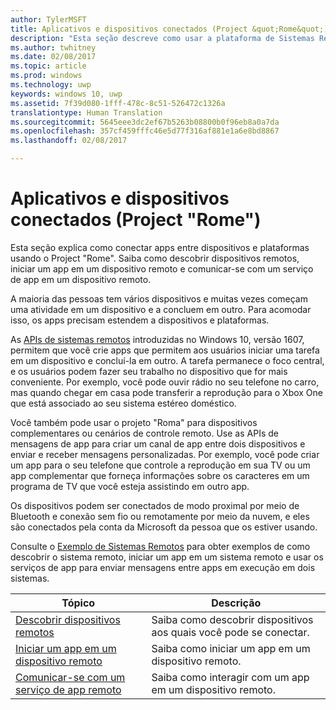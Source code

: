 ```yaml
---
author: TylerMSFT
title: Aplicativos e dispositivos conectados (Project &quot;Rome&quot;)
description: "Esta seção descreve como usar a plataforma de Sistemas Remotos para descobrir dispositivos remotos, iniciar um app em um dispositivo remoto e comunicar-se com um serviço de app em um dispositivo remoto."
ms.author: twhitney
ms.date: 02/08/2017
ms.topic: article
ms.prod: windows
ms.technology: uwp
keywords: windows 10, uwp
ms.assetid: 7f39d080-1fff-478c-8c51-526472c1326a
translationtype: Human Translation
ms.sourcegitcommit: 5645eee3dc2ef67b5263b08800b0f96eb8a0a7da
ms.openlocfilehash: 357cf459fffc46e5d77f316af881e1a6e8bd8867
ms.lasthandoff: 02/08/2017

---
```


# <a name="connected-apps-and-devices-project-rome"></a>Aplicativos e dispositivos conectados (Project "Rome")

Esta seção explica como conectar apps entre dispositivos e plataformas usando o Project "Rome". Saiba como descobrir dispositivos remotos, iniciar um app em um dispositivo remoto e comunicar-se com um serviço de app em um dispositivo remoto.

A maioria das pessoas tem vários dispositivos e muitas vezes começam uma atividade em um dispositivo e a concluem em outro. Para acomodar isso, os apps precisam estendem a dispositivos e plataformas.

As [APIs de sistemas remotos](https://msdn.microsoft.com/library/windows/apps/Windows.System.RemoteSystems) introduzidas no Windows 10, versão 1607, permitem que você crie apps que permitem aos usuários iniciar uma tarefa em um dispositivo e concluí-la em outro. A tarefa permanece o foco central, e os usuários podem fazer seu trabalho no dispositivo que for mais conveniente. Por exemplo, você pode ouvir rádio no seu telefone no carro, mas quando chegar em casa pode transferir a reprodução para o Xbox One que está associado ao seu sistema estéreo doméstico.

Você também pode usar o projeto "Roma" para dispositivos complementares ou cenários de controle remoto. Use as APIs de mensagens de app para criar um canal de app entre dois dispositivos e enviar e receber mensagens personalizadas. Por exemplo, você pode criar um app para o seu telefone que controle a reprodução em sua TV ou um app complementar que forneça informações sobre os caracteres em um programa de TV que você esteja assistindo em outro app.  

Os dispositivos podem ser conectados de modo proximal por meio de Bluetooth e conexão sem fio ou remotamente por meio da nuvem, e eles são conectados pela conta da Microsoft da pessoa que os estiver usando.

Consulte o [Exemplo de Sistemas Remotos](https://github.com/Microsoft/Windows-universal-samples/tree/dev/Samples/RemoteSystems ) para obter exemplos de como descobrir o sistema remoto, iniciar um app em um sistema remoto e usar os serviços de app para enviar mensagens entre apps em execução em dois sistemas.

| Tópico | Descrição |
|-------|-------------|
| [Descobrir dispositivos remotos](discover-remote-devices.md)  | Saiba como descobrir dispositivos aos quais você pode se conectar. |
| [Iniciar um app em um dispositivo remoto](launch-a-remote-app.md) | Saiba como iniciar um app em um dispositivo remoto.  |
| [Comunicar-se com um serviço de app remoto](communicate-with-a-remote-app-service.md) | Saiba como interagir com um app em um dispositivo remoto. |

